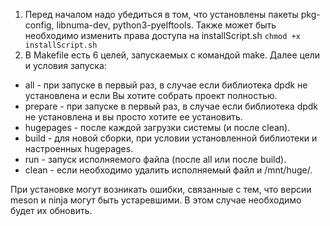 1. Перед началом надо убедиться в том, что установлены пакеты pkg-config, libnuma-dev, python3-pyelftools. Также может быть необходимо изменить права доступа на installScript.sh `chmod +x installScript.sh`
2. В Makefile есть 6 целей, запускаемых с командой make. Далее цели и условия запуска:
- all - при запуске в первый раз, в случае если библиотека dpdk не установлена и если Вы хотите собрать проект полностью.
- prepare - при запуске в первый раз, в случае если библиотека dpdk не установлена и вы просто хотите ее установить.
- hugepages - после каждой загрузки системы (и после clean).
- build - для новой сборки, при условии установленной библиотеки и настроенных hugepages.
- run - запуск исполняемого файла (после all или после build).
- clean - если необходимо удалить исполняемый файл и /mnt/huge/.

При установке могут возникать ошибки, связанные с тем, что версии meson и ninja могут быть устаревшими. В этом случае необходимо будет их обновить.

